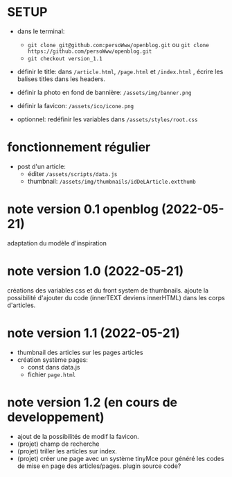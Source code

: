 
# SETUP

 - dans le terminal:
    - `git clone git@github.com:persoWww/openblog.git` ou `git clone https://github.com/persoWww/openblog.git`
    - `git checkout version_1.1`

 - définir le title: dans `/article.html`, `/page.html` et `/index.html` , écrire les balises titles dans les headers.
 - définir la photo en fond de bannière: `/assets/img/banner.png`
 - définir la favicon: `/assets/ico/icone.png`
 - optionnel: redéfinir les variables dans `/assets/styles/root.css`

 # fonctionnement régulier

  - post d'un article: 
     - éditer `/assets/scripts/data.js`
     - thumbnail: `/assets/img/thumbnails/idDeLArticle.extthumb`

# note version 0.1 openblog (2022-05-21)
adaptation du modèle d'inspiration

# note version 1.0 (2022-05-21)
créations des variables css et du front system de thumbnails. ajoute la possibilité d'ajouter du code (innerTEXT deviens innerHTML) dans les corps d'articles.

# note version 1.1 (2022-05-21)
 - thumbnail des articles sur les pages articles
 - création système pages:
    - const dans data.js
    - fichier `page.html`

# note version 1.2 (en cours de developpement)
 - ajout de la possibilités de modif la favicon.
 - (projet) champ de recherche
 - (projet) triller les articles sur index.
 - (projet) créer une page avec un système tinyMce pour généré les codes de mise en page des articles/pages. plugin source code?